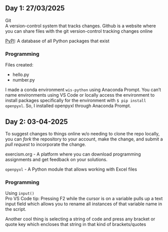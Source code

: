 ## Day 1: 27/03/2025

Git \
A version-control system that tracks changes. Github is a website where you can share files with the git version-control tracking changes online

[PyPI](https://pypi.org/): A database of all Python packages that exist

### Programming 

Files created: 
* hello.py
* number.py

I made a conda environment `wis-python` using Anaconda Prompt. You can’t name environments using VS Code or locally access the environment to install packages specifically for the environment with `$ pip install openpyxl`. So, I installed openpyxl through Anaconda Prompt.

## Day 2: 03-04-2025

To suggest changes to things online w/o needing to clone the repo locally, you can _fork_ the repository to your account, make the change, and submit a _pull request_ to incorporate the change.

exercism.org - A platform where you can download programming assignments and get feedback on your solutions.

`openpyxl` - A Python module that allows working with Excel files

### Programming

Using `input()` \
Pro VS Code tip: Pressing F2 while the cursor is on a variable pulls up a text input field which allows you to rename all instances of that variable name in the script.

Another cool thing is selecting a string of code and press any bracket or quote key which encloses that string in that kind of brackets/quotes 